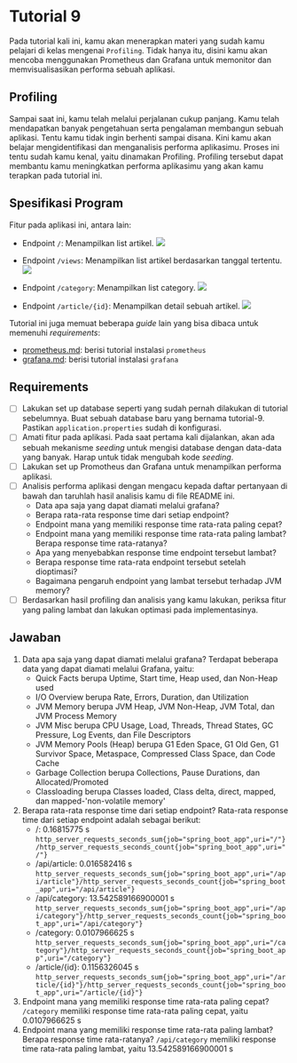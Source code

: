 # Tutorial 9
Pada tutorial kali ini, kamu akan menerapkan materi yang sudah kamu pelajari di kelas mengenai `Profiling`. Tidak hanya itu, disini kamu akan mencoba menggunakan Prometheus dan Grafana untuk memonitor dan memvisualisasikan performa sebuah aplikasi.


## Profiling
Sampai saat ini, kamu telah melalui perjalanan cukup panjang. Kamu telah mendapatkan banyak pengetahuan serta pengalaman membangun sebuah aplikasi. Tentu kamu tidak ingin berhenti sampai disana. Kini kamu akan belajar mengidentifikasi dan menganalisis performa aplikasimu. Proses ini tentu sudah kamu kenal, yaitu dinamakan Profiling. Profiling tersebut dapat membantu kamu meningkatkan performa aplikasimu yang akan kamu terapkan pada tutorial ini.


## Spesifikasi Program
Fitur pada aplikasi ini, antara lain:
- Endpoint `/`: Menampilkan list artikel.
  ![](https://i.imgur.com/VzlgCGF.png) <br>

- Endpoint `/views`: Menampilkan list artikel berdasarkan tanggal tertentu.
  ![](https://i.imgur.com/X4gerwB.png) <br>

- Endpoint `/category`: Menampilkan list category.
  ![](https://i.imgur.com/fCEDrVw.png) <br>

- Endpoint `/article/{id}`: Menampilkan detail sebuah artikel.
  ![](https://i.imgur.com/9652SEj.png)

Tutorial ini juga memuat beberapa _guide_ lain yang bisa dibaca untuk memenuhi _requirements_:

- [prometheus.md](prometheus.md): berisi tutorial instalasi `prometheus`
- [grafana.md](grafana.md): berisi tutorial instalasi `grafana`


## Requirements
- [ ] Lakukan set up database seperti yang sudah pernah dilakukan di tutorial sebelumnya. Buat sebuah database baru yang bernama tutorial-9. Pastikan `application.properties` sudah di konfigurasi.
- [ ] Amati fitur pada aplikasi. Pada saat pertama kali dijalankan, akan ada sebuah mekanisme *seeding* untuk mengisi database dengan data-data yang banyak. Harap untuk tidak mengubah kode *seeding*.
- [ ] Lakukan set up Promotheus dan Grafana untuk menampilkan performa aplikasi.
- [ ] Analisis performa aplikasi dengan mengacu kepada daftar pertanyaan di bawah dan taruhlah hasil analisis kamu di file README ini.
  - Data apa saja yang dapat diamati melalui grafana?
  - Berapa rata-rata response time dari setiap endpoint?
  - Endpoint mana yang memiliki response time rata-rata paling cepat?
  - Endpoint mana yang memiliki response time rata-rata paling lambat? Berapa response time rata-ratanya?
  - Apa yang menyebabkan response time endpoint tersebut lambat?
  - Berapa response time rata-rata endpoint tersebut setelah dioptimasi?
  - Bagaimana pengaruh endpoint yang lambat tersebut terhadap JVM memory?
- [ ] Berdasarkan hasil profiling dan analisis yang kamu lakukan, periksa fitur yang paling lambat dan lakukan optimasi pada implementasinya.

## Jawaban
1. Data apa saja yang dapat diamati melalui grafana? 
   Terdapat beberapa data yang dapat diamati melalui Grafana, yaitu:
   - Quick Facts berupa Uptime, Start time, Heap used, dan Non-Heap used
   - I/O Overview berupa Rate, Errors, Duration, dan Utilization
   - JVM Memory berupa JVM Heap, JVM Non-Heap, JVM Total, dan JVM Process Memory
   - JVM Misc berupa CPU Usage, Load, Threads, Thread States, GC Pressure, Log Events, dan File Descriptors
   - JVM Memory Pools (Heap) berupa G1 Eden Space, G1 Old Gen, G1 Survivor Space, Metaspace, Compressed Class Space, dan Code Cache
   - Garbage Collection berupa Collections, Pause Durations, dan Allocated/Promoted
   - Classloading berupa Classes loaded, Class delta, direct, mapped, dan mapped-'non-volatile memory'
2. Berapa rata-rata response time dari setiap endpoint?
   Rata-rata response time dari setiap endpoint adalah sebagai berikut:
   - /: 0.16815775 s
   ```http_server_requests_seconds_sum{job="spring_boot_app",uri="/"}/http_server_requests_seconds_count{job="spring_boot_app",uri="/"}```
   - /api/article: 0.016582416 s
   ```http_server_requests_seconds_sum{job="spring_boot_app",uri="/api/article"}/http_server_requests_seconds_count{job="spring_boot_app",uri="/api/article"}```
   - /api/category: 13.542589166900001 s
   ```http_server_requests_seconds_sum{job="spring_boot_app",uri="/api/category"}/http_server_requests_seconds_count{job="spring_boot_app",uri="/api/category"}```
   - /category: 0.0107966625 s
   ```http_server_requests_seconds_sum{job="spring_boot_app",uri="/category"}/http_server_requests_seconds_count{job="spring_boot_app",uri="/category"}```
   - /article/{id}: 0.1156326045 s
   ``http_server_requests_seconds_sum{job="spring_boot_app",uri="/article/{id}"}/http_server_requests_seconds_count{job="spring_boot_app",uri="/article/{id}"}``
3. Endpoint mana yang memiliki response time rata-rata paling cepat?
   ```/category``` memiliki response time rata-rata paling cepat, yaitu 0.0107966625 s
4. Endpoint mana yang memiliki response time rata-rata paling lambat? Berapa response time rata-ratanya?
   ```/api/category``` memiliki response time rata-rata paling lambat, yaitu 13.542589166900001 s